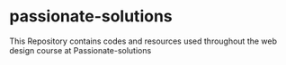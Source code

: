 # passionate-solutions
This Repository contains codes and resources used throughout the web design course at Passionate-solutions

